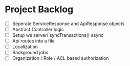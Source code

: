 # Project Backlog

- [ ] Seperate ServiceResponse and ApiResponse objects
- [ ] Abstract Controller logic
- [ ] Setup ws server/ syncTransactions() async
- [ ] Api routes into a file
- [ ] Localization
- [ ] Background jobs
- [ ] Organization / Role / ACL based authorization
